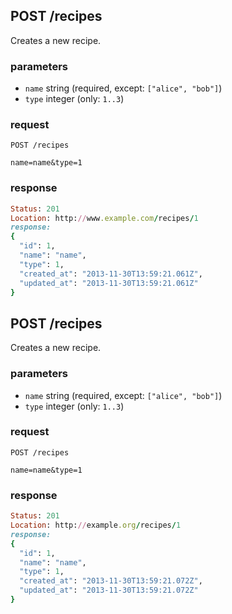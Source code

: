 ## POST /recipes
Creates a new recipe.

### parameters
* `name` string (required, except: `["alice", "bob"]`)
* `type` integer (only: `1..3`)

### request
```
POST /recipes
```

```
name=name&type=1
```

### response
```ruby
Status: 201
Location: http://www.example.com/recipes/1
response: 
{
  "id": 1,
  "name": "name",
  "type": 1,
  "created_at": "2013-11-30T13:59:21.061Z",
  "updated_at": "2013-11-30T13:59:21.061Z"
}
```


## POST /recipes
Creates a new recipe.

### parameters
* `name` string (required, except: `["alice", "bob"]`)
* `type` integer (only: `1..3`)

### request
```
POST /recipes
```

```
name=name&type=1
```

### response
```ruby
Status: 201
Location: http://example.org/recipes/1
response: 
{
  "id": 1,
  "name": "name",
  "type": 1,
  "created_at": "2013-11-30T13:59:21.072Z",
  "updated_at": "2013-11-30T13:59:21.072Z"
}
```
